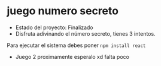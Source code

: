 <h1>juego numero secreto</h1> 

- Estado del proyecto: Finalizado
- Disfruta adivinando el número secreto, tienes 3 intentos.

 Para ejecutar el sistema debes poner
     ```npm install react ```

- Juego 2
proximamente 
esperalo
xd
falta poco
